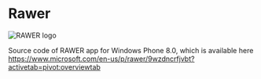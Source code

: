 # Rawer
![RAWER logo](https://store-images.microsoft.com/image/apps.65199.9007199266275258.2a943738-0024-4cc9-bc86-7716135cbe4f.861c0a77-b640-4afc-8d74-ef56e797da4f?mode=scale&q=90&h=100&w=100)

Source code of RAWER app for Windows Phone 8.0, which is available here https://www.microsoft.com/en-us/p/rawer/9wzdncrfjvbt?activetab=pivot:overviewtab 
